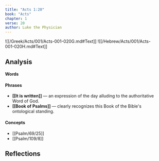 ```yaml
---
title: "Acts 1:20"
book: "Acts"
chapter: 1
verse: 20
author: Luke the Physician
---
```

![[/Greek/Acts/001/Acts-001-020G.md#Text]]
![[/Hebrew/Acts/001/Acts-001-020H.md#Text]]

## Analysis

#### Words

#### Phrases
- **[[It is written]]** — an expression of the day alluding to the authoritative Word of God.
- **[[Book of Psalms]]** — clearly recognizes this Book of the Bible's ontological standing.

#### Concepts

* [[Psalm/69/25]]
* [[Psalm/109/8]]

## Reflections
